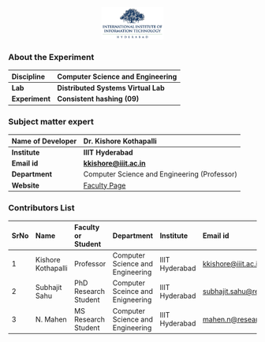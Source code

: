 <div align="center">
<img src="experiment/images/iiith-logo.png" width="25%">
</div>


### About the Experiment

<b>Discipline | <b>Computer Science and Engineering
:--|:--|
<b> Lab | <b> Distributed Systems Virtual Lab
<b> Experiment|     <b> Consistent hashing (09)


### Subject matter expert

<b>Name of Developer | <b> Dr. Kishore Kothapalli
:--|:--|
<b> Institute | <b> IIIT Hyderabad
<b> Email id|     <b> kkishore@iiit.ac.in
<b> Department | Computer Science and Engineering (Professor)
<b> Website | [Faculty Page](https://faculty.iiit.ac.in/~kkishore/)


### Contributors List

SrNo | Name | Faculty or Student | Department| Institute | Email id
:--|:--|:--|:--|:--|:--|
1 | Kishore Kothapalli | Professor | Computer Science and Engineering | IIIT Hyderabad | kkishore@iiit.ac.in
2 | Subhajit Sahu | PhD Research Student | Computer Sceince and Enigneering | IIIT Hyderabad | subhajit.sahu@research.iiit.ac.in
3 | N. Mahen | MS Research Student | Computer Science and Engineering | IIIT Hyderabad | mahen.n@research.iiit.ac.in

